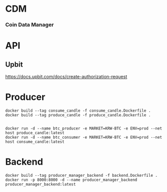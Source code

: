 # CDM
### Coin Data Manager


# API
## Upbit
https://docs.upbit.com/docs/create-authorization-request


# Producer
```shell
docker build --tag consume_candle -f consume_candle.Dockerfile .
docker build --tag produce_candle -f produce_candle.Dockerfile .


docker run -d --name btc_producer -e MARKET=KRW-BTC -e ENV=prod --net host produce_candle:latest
docker run -d --name btc_consumer -e MARKET=KRW-BTC -e ENV=prod --net host consume_candle:latest
```

# Backend
```shell
docker build --tag producer_manager_backend -f backend.Dockerfile .
docker run -p 8000:8000 -d --name producer_manager_backend producer_manager_backend:latest
```